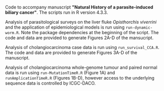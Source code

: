 Code to accompany manuscript **"Natural History of a parasite-induced biliary cancer"**. The scripts run in R version 4.3.3.

Analysis of parasitological surveys on the liver fluke _Opisthorchis_ _viverrini_ and the application of epidemiological models is run using `run-dynamic-worm.R`. Note the package dependencies at the beginning of the script. The code and data are provided to generate Figures 2A-D of the mansucript.

Analysis of cholangiocarcinoma case data is run using `run_survival_CCA.R`. The code and data are provided to generate Figures 3A-D of the manuscript.

Analysis of cholangiocarcinoma whole-genome tumour and paired normal data is run using `run-MutationTimeR.R` (Figure 1A) and `runAmplicationTimeR.R` (Figures 1B-D), however access to the underlying sequence data is controlled by ICGC-DACO.
